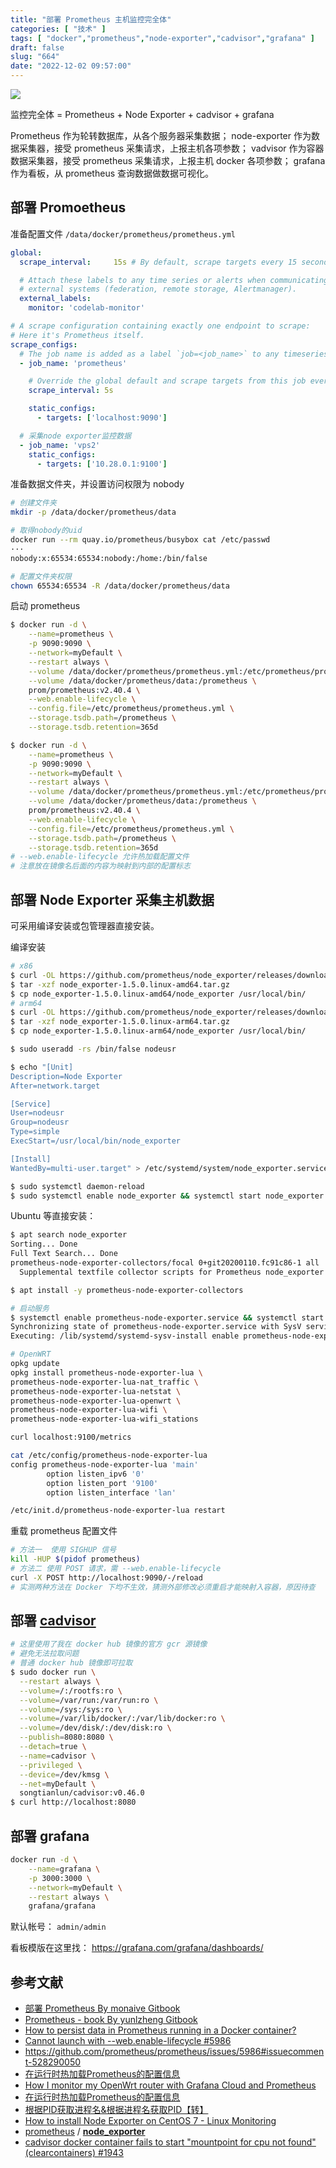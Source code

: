 ```yaml
---
title: "部署 Prometheus 主机监控完全体"
categories: [ "技术" ]
tags: [ "docker","prometheus","node-exporter","cadvisor","grafana" ]
draft: false
slug: "664"
date: "2022-12-02 09:57:00"
---
```


![](https://imagehost-cdn.frytea.com/images/2022/12/02/202212020957362a5ac543b2ec7f2be.png)

监控完全体 = Prometheus + Node Exporter + cadvisor + grafana

Prometheus 作为轮转数据库，从各个服务器采集数据；
node-exporter 作为数据采集器，接受 prometheus 采集请求，上报主机各项参数；
vadvisor 作为容器数据采集器，接受 prometheus 采集请求，上报主机 docker 各项参数；
grafana 作为看板，从 prometheus 查询数据做数据可视化。

## 部署 Promoetheus

准备配置文件 `/data/docker/prometheus/prometheus.yml`

```yaml
global:
  scrape_interval:     15s # By default, scrape targets every 15 seconds.

  # Attach these labels to any time series or alerts when communicating with
  # external systems (federation, remote storage, Alertmanager).
  external_labels:
    monitor: 'codelab-monitor'

# A scrape configuration containing exactly one endpoint to scrape:
# Here it's Prometheus itself.
scrape_configs:
  # The job name is added as a label `job=<job_name>` to any timeseries scraped from this config.
  - job_name: 'prometheus'

    # Override the global default and scrape targets from this job every 5 seconds.
    scrape_interval: 5s

    static_configs:
      - targets: ['localhost:9090']

  # 采集node exporter监控数据
  - job_name: 'vps2'
    static_configs:
      - targets: ['10.28.0.1:9100']
```

准备数据文件夹，并设置访问权限为 nobody

```bash
# 创建文件夹
mkdir -p /data/docker/prometheus/data

# 取得nobody的uid
docker run --rm quay.io/prometheus/busybox cat /etc/passwd
···
nobody:x:65534:65534:nobody:/home:/bin/false

# 配置文件夹权限
chown 65534:65534 -R /data/docker/prometheus/data
```

启动 prometheus

```bash
$ docker run -d \
    --name=prometheus \
    -p 9090:9090 \
    --network=myDefault \
    --restart always \
    --volume /data/docker/prometheus/prometheus.yml:/etc/prometheus/prometheus.yml \
    --volume /data/docker/prometheus/data:/prometheus \
    prom/prometheus:v2.40.4 \
    --web.enable-lifecycle \
    --config.file=/etc/prometheus/prometheus.yml \
    --storage.tsdb.path=/prometheus \
    --storage.tsdb.retention=365d

$ docker run -d \
    --name=prometheus \
    -p 9090:9090 \
    --network=myDefault \
    --restart always \
    --volume /data/docker/prometheus/prometheus.yml:/etc/prometheus/prometheus.yml \
    --volume /data/docker/prometheus/data:/prometheus \
    prom/prometheus:v2.40.4 \
    --web.enable-lifecycle \
    --config.file=/etc/prometheus/prometheus.yml \
    --storage.tsdb.path=/prometheus \
    --storage.tsdb.retention=365d
# --web.enable-lifecycle 允许热加载配置文件
# 注意放在镜像名后面的内容为映射到内部的配置标志
```

## 部署 Node Exporter 采集主机数据

可采用编译安装或包管理器直接安装。

编译安装

```bash
# x86
$ curl -OL https://github.com/prometheus/node_exporter/releases/download/v1.5.0/node_exporter-1.5.0.linux-amd64.tar.gz
$ tar -xzf node_exporter-1.5.0.linux-amd64.tar.gz
$ cp node_exporter-1.5.0.linux-amd64/node_exporter /usr/local/bin/
# arm64
$ curl -OL https://github.com/prometheus/node_exporter/releases/download/v1.5.0/node_exporter-1.5.0.linux-arm64.tar.gz
$ tar -xzf node_exporter-1.5.0.linux-arm64.tar.gz
$ cp node_exporter-1.5.0.linux-arm64/node_exporter /usr/local/bin/

$ sudo useradd -rs /bin/false nodeusr

$ echo "[Unit]
Description=Node Exporter
After=network.target

[Service]
User=nodeusr
Group=nodeusr
Type=simple
ExecStart=/usr/local/bin/node_exporter

[Install]
WantedBy=multi-user.target" > /etc/systemd/system/node_exporter.service

$ sudo systemctl daemon-reload
$ sudo systemctl enable node_exporter && systemctl start node_exporter
```

Ubuntu 等直接安装：

```bash
$ apt search node_exporter
Sorting... Done
Full Text Search... Done
prometheus-node-exporter-collectors/focal 0+git20200110.fc91c86-1 all
  Supplemental textfile collector scripts for Prometheus node_exporter

$ apt install -y prometheus-node-exporter-collectors

# 启动服务
$ systemctl enable prometheus-node-exporter.service && systemctl start prometheus-node-exporter.service
Synchronizing state of prometheus-node-exporter.service with SysV service script with /lib/systemd/systemd-sysv-install.
Executing: /lib/systemd/systemd-sysv-install enable prometheus-node-exporter

# OpenWRT
opkg update
opkg install prometheus-node-exporter-lua \
prometheus-node-exporter-lua-nat_traffic \
prometheus-node-exporter-lua-netstat \
prometheus-node-exporter-lua-openwrt \
prometheus-node-exporter-lua-wifi \
prometheus-node-exporter-lua-wifi_stations

curl localhost:9100/metrics

cat /etc/config/prometheus-node-exporter-lua
config prometheus-node-exporter-lua 'main'
        option listen_ipv6 '0'
        option listen_port '9100'
        option listen_interface 'lan'

/etc/init.d/prometheus-node-exporter-lua restart
```

重载 prometheus 配置文件

```bash
# 方法一  使用 SIGHUP 信号
kill -HUP $(pidof prometheus)
# 方法二 使用 POST 请求，需 --web.enable-lifecycle
curl -X POST http://localhost:9090/-/reload
# 实测两种方法在 Docker 下均不生效，猜测外部修改必须重启才能映射入容器，原因待查
```

## 部署 **[cadvisor](https://github.com/google/cadvisor)**

```bash
# 这里使用了我在 docker hub 镜像的官方 gcr 源镜像
# 避免无法拉取问题
# 普通 docker hub 镜像即可拉取
$ sudo docker run \
  --restart always \
  --volume=/:/rootfs:ro \
  --volume=/var/run:/var/run:ro \
  --volume=/sys:/sys:ro \
  --volume=/var/lib/docker/:/var/lib/docker:ro \
  --volume=/dev/disk/:/dev/disk:ro \
  --publish=8080:8080 \
  --detach=true \
  --name=cadvisor \
  --privileged \
  --device=/dev/kmsg \
  --net=myDefault \
  songtianlun/cadvisor:v0.46.0
$ curl http://localhost:8080
```

## 部署 grafana

```bash
docker run -d \
    --name=grafana \
    -p 3000:3000 \
    --network=myDefault \
    --restart always \
    grafana/grafana
```

默认帐号： `admin/admin`

看板模版在这里找： https://grafana.com/grafana/dashboards/

## 参考文献

- [部署 Prometheus By monaive Gitbook](https://monaive.gitbook.io/prometheus/)
- [Prometheus - book By yunlzheng Gitbook](https://yunlzheng.gitbook.io/prometheus-book/)
- [How to persist data in Prometheus running in a Docker container?](https://stackoverflow.com/questions/50009065/how-to-persist-data-in-prometheus-running-in-a-docker-container)
- [Cannot launch with --web.enable-lifecycle #5986](https://github.com/prometheus/prometheus/issues/5986)
- https://github.com/prometheus/prometheus/issues/5986#issuecomment-528290050
- [在运行时热加载Prometheus的配置信息](https://blog.frognew.com/2018/09/prometheus-config-hotreload.html)
- [How I monitor my OpenWrt router with Grafana Cloud and Prometheus](https://grafana.com/blog/2021/02/09/how-i-monitor-my-openwrt-router-with-grafana-cloud-and-prometheus/)
- [在运行时热加载Prometheus的配置信息](https://blog.frognew.com/2018/09/prometheus-config-hotreload.html)
- [根据PID获取进程名&根据进程名获取PID【转】](https://www.cnblogs.com/sky-heaven/p/12101618.html)
- [How to install Node Exporter on CentOS 7 - Linux Monitoring](https://www.theairtips.com/post/how-to-install-node-exporter-on-centos-7-linux-monitoring)
- [prometheus](https://github.com/prometheus) / **[node_exporter](https://github.com/prometheus/node_exporter)**
- [cadvisor docker container fails to start "mountpoint for cpu not found" (clearcontainers) #1943](https://github.com/google/cadvisor/issues/1943)

